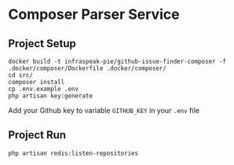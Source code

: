 # Composer Parser Service

## Project Setup
```
docker build -t infraspeak-pie/github-issue-finder-composer -f .docker/composer/Dockerfile .docker/composer/
cd src/
composer install
cp .env.example .env
php artisan key:generate
```
Add your Github key to variable `GITHUB_KEY` in your `.env` file

## Project Run
`php artisan redis:listen-repositories`
